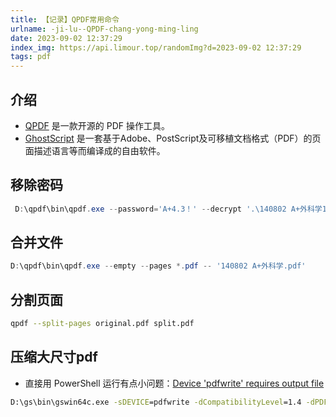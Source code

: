 ```yaml
---
title: 【记录】QPDF常用命令
urlname: -ji-lu--QPDF-chang-yong-ming-ling
date: 2023-09-02 12:37:29
index_img: https://api.limour.top/randomImg?d=2023-09-02 12:37:29
tags: pdf
---
```

## 介绍
+ [QPDF](https://github.com/qpdf/qpdf) 是一款开源的 PDF 操作工具。
+ [GhostScript](https://ghostscript.com/releases/gsdnld.html) 是一套基于Adobe、PostScript及可移植文档格式（PDF）的页面描述语言等而编译成的自由软件。
## 移除密码
```powershell
 D:\qpdf\bin\qpdf.exe --password='A+4.3！' --decrypt '.\140802 A+外科学1-14（密码：A+4.3！）.pdf' '.\140802 A+外科学1-14.pdf'
```

## 合并文件
```powershell
D:\qpdf\bin\qpdf.exe --empty --pages *.pdf -- '140802 A+外科学.pdf'
```

## 分割页面
```bash
qpdf --split-pages original.pdf split.pdf
```
## 压缩大尺寸pdf
+ 直接用 PowerShell 运行有点小问题：[Device 'pdfwrite' requires output file](https://stackoverflow.com/questions/32355414/failed-attempt-to-compress-pdf-with-ghostscript-device-pdfwrite-requires-out)
```cmd
D:\gs\bin\gswin64c.exe -sDEVICE=pdfwrite -dCompatibilityLevel=1.4 -dPDFSETTINGS=/ebook -dNOPAUSE -dQUIET -dBATCH -sOutputFile=output.pdf input.pdf
```
